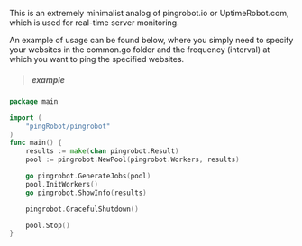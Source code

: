 This is an extremely minimalist analog of pingrobot.io or UptimeRobot.com, which is used for real-time server monitoring.

An example of usage can be found below, where you simply need to specify your websites in the common.go folder and the frequency (interval) at which you want to ping the specified websites.

>##### example
```go
package main

import (
    "pingRobot/pingrobot"
)
func main() {
    results := make(chan pingrobot.Result)
    pool := pingrobot.NewPool(pingrobot.Workers, results)

 	go pingrobot.GenerateJobs(pool)
 	pool.InitWorkers()
 	go pingrobot.ShowInfo(results)

 	pingrobot.GracefulShutdown()

 	pool.Stop()
}
 ```
